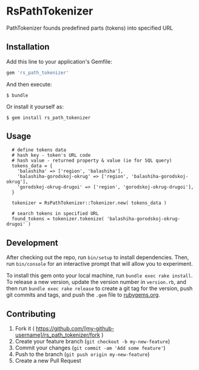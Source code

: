 # RsPathTokenizer

PathTokenizer founds predefined parts (tokens) into specified URL

## Installation

Add this line to your application's Gemfile:

```ruby
gem 'rs_path_tokenizer'
```

And then execute:

    $ bundle

Or install it yourself as:

    $ gem install rs_path_tokenizer

## Usage

```
  # define tokens data
  # hash key - token's URL code
  # hash value - returned property & value (ie for SQL query)
  tokens_data = {
    'balashiha' => ['region', 'balashiha'],
    'balashiha-gorodskoj-okrug' => ['region', 'balashiha-gorodskoj-okrug'],
    'gorodskoj-okrug-drugoi' => ['region', 'gorodskoj-okrug-drugoi'],
  }

  tokenizer = RsPathTokenizer::Tokenizer.new( tokens_data )

  # search tokens in specified URL
  found_tokens = tokenizer.tokenize( 'balashiha-gorodskoj-okrug-drugoi' )

```

## Development

After checking out the repo, run `bin/setup` to install dependencies. Then, run `bin/console` for an interactive prompt that will allow you to experiment.

To install this gem onto your local machine, run `bundle exec rake install`. To release a new version, update the version number in `version.rb`, and then run `bundle exec rake release` to create a git tag for the version, push git commits and tags, and push the `.gem` file to [rubygems.org](https://rubygems.org).

## Contributing

1. Fork it ( https://github.com/[my-github-username]/rs_path_tokenizer/fork )
2. Create your feature branch (`git checkout -b my-new-feature`)
3. Commit your changes (`git commit -am 'Add some feature'`)
4. Push to the branch (`git push origin my-new-feature`)
5. Create a new Pull Request
